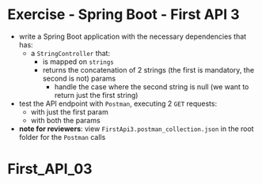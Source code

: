 # Exercise - Spring Boot - First API 3
* write a Spring Boot application with the necessary dependencies that has:
  * a `StringController` that:
    * is mapped on `strings`
    * returns the concatenation of 2 strings (the first is mandatory, the second is not) params
      * handle the case where the second string is null (we want to return just the first string)
* test the API endpoint with `Postman`, executing 2 `GET` requests:
  * with just the first param
  * with both the params
* **note for reviewers**: view `FirstApi3.postman_collection.json` in the root folder for the `Postman` calls
# First_API_03
